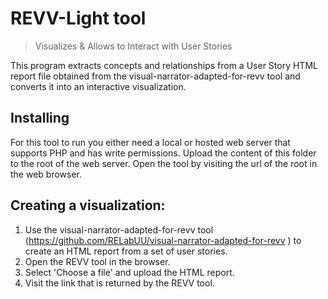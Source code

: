 # REVV-Light tool

> Visualizes & Allows to Interact with User Stories

This program extracts concepts and relationships from a User Story HTML report file obtained from the visual-narrator-adapted-for-revv tool and converts it into an interactive visualization.

## Installing
For this tool to run you either need a local or hosted web server that supports PHP and has write permissions. Upload the content of this folder to the root of the web server. Open the tool by visiting the url of the root in the web browser.

## Creating a visualization:
1. Use the visual-narrator-adapted-for-revv tool (https://github.com/RELabUU/visual-narrator-adapted-for-revv ) to create an HTML report from a set of user stories.
2. Open the REVV tool in the browser.
3. Select 'Choose a file' and upload the HTML report.
4. Visit the link that is returned by the REVV tool.
